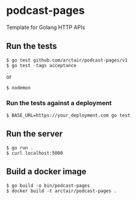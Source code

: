 # podcast-pages
Template for Golang HTTP APIs
## Run the tests
```
$ go test github.com/arctair/podcast-pages/v1
$ go test -tags acceptance
```
or
```
$ nodemon
```
### Run the tests against a deployment
```
$ BASE_URL=https://your_deployment.com go test
```
## Run the server
```
$ go run .
$ curl localhost:5000
```
## Build a docker image
```
$ go build -o bin/podcast-pages
$ docker build -t arctair/podcast-pages .
```
